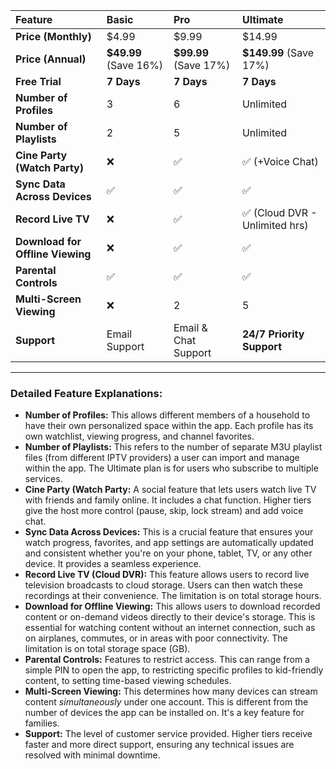 | Feature | **Basic** | **Pro** | **Ultimate** |
| :--- | :--- | :--- | :--- |
| **Price (Monthly)** | $4.99 | $9.99 | $14.99 |
| **Price (Annual)** | **$49.99** (Save 16%) | **$99.99** (Save 17%) | **$149.99** (Save 17%) |
| **Free Trial** | **7 Days** | **7 Days** | **7 Days** |
| **Number of Profiles** | 3 | 6 | Unlimited |
| **Number of Playlists** | 2 | 5 | Unlimited |
| **Cine Party (Watch Party)** | ❌ | ✅  | ✅ (+Voice Chat) |
| **Sync Data Across Devices** | ✅ | ✅ | ✅ |
| **Record Live TV** | ❌ | ✅ | ✅ (Cloud DVR - Unlimited hrs) |
| **Download for Offline Viewing** | ❌ | ✅ | ✅ |
| **Parental Controls** | ✅ | ✅ | ✅ |
| **Multi-Screen Viewing** | ❌ | 2 | 5 |
| **Support** | Email Support | Email & Chat Support | **24/7 Priority Support** |

---

### **Detailed Feature Explanations:**

*   **Number of Profiles:** This allows different members of a household to have their own personalized space within the app. Each profile has its own watchlist, viewing progress, and channel favorites.
*   **Number of Playlists:** This refers to the number of separate M3U playlist files (from different IPTV providers) a user can import and manage within the app. The Ultimate plan is for users who subscribe to multiple services.
*   **Cine Party (Watch Party:** A social feature that lets users watch live TV with friends and family online. It includes a chat function. Higher tiers give the host more control (pause, skip, lock stream) and add voice chat.
*   **Sync Data Across Devices:** This is a crucial feature that ensures your watch progress, favorites, and app settings are automatically updated and consistent whether you're on your phone, tablet, TV, or any other device. It provides a seamless experience.
*   **Record Live TV (Cloud DVR):** This feature allows users to record live television broadcasts to cloud storage. Users can then watch these recordings at their convenience. The limitation is on total storage hours.
*   **Download for Offline Viewing:** This allows users to download recorded content or on-demand videos directly to their device's storage. This is essential for watching content without an internet connection, such as on airplanes, commutes, or in areas with poor connectivity. The limitation is on total storage space (GB).
*   **Parental Controls:** Features to restrict access. This can range from a simple PIN to open the app, to restricting specific profiles to kid-friendly content, to setting time-based viewing schedules.
*   **Multi-Screen Viewing:** This determines how many devices can stream content *simultaneously* under one account. This is different from the number of devices the app can be installed on. It's a key feature for families.
*   **Support:** The level of customer service provided. Higher tiers receive faster and more direct support, ensuring any technical issues are resolved with minimal downtime.